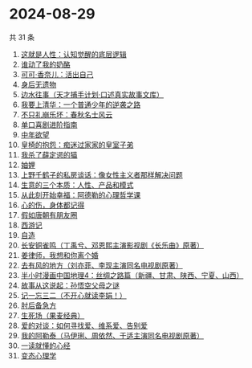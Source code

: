 # 2024-08-29

共 31 条

<!-- BEGIN WEREAD -->
<!-- 最后更新时间 2024-08-29 15:13:49 +0800 -->
1. [这就是人性：认知觉醒的底层逻辑](https://weread.qq.com/web/bookDetail/f84327c0813ab9224g012fc7)
1. [谁动了我的奶酪](https://weread.qq.com/web/bookDetail/9eb32a6059b42c9ebc1da49)
1. [可可·香奈儿：活出自己](https://weread.qq.com/web/bookDetail/1f7323a0813ab9210g011380)
1. [身后无遗物](https://weread.qq.com/web/bookDetail/6fb32b10813ab926dg013feb)
1. [边水往事（天才捕手计划·口述真实故事文库）](https://weread.qq.com/web/bookDetail/064326a0813ab779ag018bda)
1. [我要上清华：一个普通少年的逆袭之路](https://weread.qq.com/web/bookDetail/98a32cb0813ab8e90g013b33)
1. [不只礼崩乐坏：春秋名士风云](https://weread.qq.com/web/bookDetail/47c325c0813ab91d8g0172af)
1. [单口喜剧进阶指南](https://weread.qq.com/web/bookDetail/83432cc0813ab7406g014dbc)
1. [中年欲望](https://weread.qq.com/web/bookDetail/5b032d30813ab91d3g0139ad)
1. [皇椅的抱怨：痴迷过家家的皇室子弟](https://weread.qq.com/web/bookDetail/f31321d0813ab8f57g019ea5)
1. [我杀了薛定谔的猫](https://weread.qq.com/web/bookDetail/fd032c90813ab8eebg0120b8)
1. [妯娌](https://weread.qq.com/web/bookDetail/ecf320e0813ab920fg01913e)
1. [上野千鹤子的私房谈话：像女性主义者那样解决问题](https://weread.qq.com/web/bookDetail/6e732530813ab8115g010136)
1. [生意的三个本质：人性、产品和模式](https://weread.qq.com/web/bookDetail/a2732b80813ab91a6g0139fa)
1. [从此刻开始幸福：阿德勒的心理哲学课](https://weread.qq.com/web/bookDetail/39a32040813ab8e61g017a2f)
1. [心的伤，身体都记得](https://weread.qq.com/web/bookDetail/c2a32bd0813ab8ee8g011b58)
1. [假如唐朝有朋友圈](https://weread.qq.com/web/bookDetail/3ea32240813ab9218g01486c)
1. [西游记](https://weread.qq.com/web/bookDetail/64032210721070a5640294f)
1. [自造](https://weread.qq.com/web/bookDetail/a9532a00813ab6b14g010a74)
1. [长安铜雀鸣（丁禹兮、邓恩熙主演影视剧《长乐曲》原著）](https://weread.qq.com/web/bookDetail/32f322f0813ab77c1g0172a4)
1. [姜律师，我想和你离个婚](https://weread.qq.com/web/bookDetail/93632960813ab7c1eg013479)
1. [去有风的地方（刘亦菲、李现主演同名电视剧原著）](https://weread.qq.com/web/bookDetail/da732a00813ab9224g013f68)
1. [半小时漫画中国地理4：丝绸之路篇（新疆、甘肃、陕西、宁夏、山西）](https://weread.qq.com/web/bookDetail/a6532d40813ab921eg010bde)
1. [故事从这说起：孙悟空父母之谜](https://weread.qq.com/web/bookDetail/a8932650813ab9254g013d08)
1. [记一忘三二（不开心就读李娟！）](https://weread.qq.com/web/bookDetail/f1c321d0813ab6e60g0141c1)
1. [肘后备急方](https://weread.qq.com/web/bookDetail/e54324c071a180f3e54d3eb)
1. [生死场（果麦经典）](https://weread.qq.com/web/bookDetail/c8b32d1071913d8dc8b9a89)
1. [爱的对谈：如何寻找爱、维系爱、告别爱](https://weread.qq.com/web/bookDetail/c5732ad0813ab87c8g0149fe)
1. [我的阿勒泰（马伊琍、周依然、于适主演同名电视剧原著）](https://weread.qq.com/web/bookDetail/6e732140813ab6e60g013caf)
1. [一读就懂的心经](https://weread.qq.com/web/bookDetail/b63329d0813ab8ddeg0188ac)
1. [变态心理学](https://weread.qq.com/web/bookDetail/21732e90813ab6c04g011c83)
<!-- END WEREAD -->